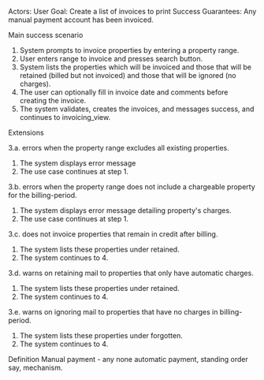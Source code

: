 Actors: User
Goal: Create a list of invoices to print
Success Guarantees: Any manual payment account has been invoiced.

Main success scenario

1. System prompts to invoice properties by entering a property range.
2. User enters range to invoice and presses search button.
3. System lists the properties which will be invoiced and those that will be
   retained (billed but not invoiced) and those that will be ignored (no
   charges).
4. The user can optionally fill in invoice date and comments before creating the
   invoice.
5. The system validates, creates the invoices, and messages success, and continues to invoicing_view.

Extensions

3.a. errors when the property range excludes all existing properties.
1. The system displays error message
2. The use case continues at step 1.

3.b. errors when the property range does not include a chargeable property for the billing-period.
1. The system displays error message detailing property's charges.
2. The use case continues at step 1.

3.c. does not invoice properties that remain in credit after billing.
1. The system lists these properties under retained.
2. The system continues to 4.

3.d. warns on retaining mail to properties that only have automatic charges.
1. The system lists these properties under retained.
2. The system continues to 4.

3.e. warns on ignoring mail to properties that have no charges in billing-period.
1. The system lists these properties under forgotten.
2. The system continues to 4.


Definition
Manual payment - any none automatic payment, standing order say, mechanism.
